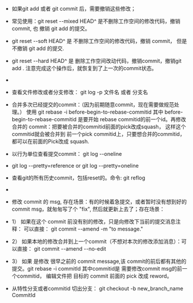 * 如果git add 或者 git commit 后，需要撤销这些修改； 
* 常见使用：git reset --mixed HEAD^ 是不删除工作空间的修改代码，撤销 commit, 也 撤销 git add 的提交。
*  git reset --soft HEAD^ 是 不删除工作空间的修改代码，撤销 commit， 但是不撤销 git add 的提交.
*  git reset --hard HEAD^ 是 删除工作空间改动代码，撤销commit，撤销git add . 注意完成这个操作后，就恢复到了上一次的commit状态。
*  

* 查看文件修改或者分支修改： git log -p 文件名 或者 分支名


* 合并多次已经提交的commit：（因为前期随意commit，现在需要做规范处理。） 使用 git rebase -i  before-begin-to-rebase-commitid 其中 before-begin-to-rebase-commitid 是要开始 rebase commitid的前一个id。再修改合并的 commit：把要被合并的commitid前面的pick改成squash， 这样这个commitid就会被合并到 前一个pick commitid上，只要想合并的commitid，都可以在前面的Pick改成 squash.

* 以行为单位查看提交commit： git log --oneline 
* git log --pretty=reference or git log --pretty=oneline

* 查看git的所有历史commit，包括reset的。命令: git reflog 
* 

* 修改 commit 的 msg, 存在场景：有的时候着急提交，或者暂时没有想到好的 commit msg，就匆匆写了个 "fix", 然后就更新上去了；存在场景：
* 1） 如果在这个 commit 前没有别的修改，只是向修改下当前的提交消息注释： 可以直接： git commit --amend -m "to message."
* 2） 如果本地的修改合并到上一个commit（不想对本次的修改添加消息）：可以直接： git commit --amend --no-edit
* 3） 如果 是修改 很早之前的 commit message,该 commit的前后都有其他的提交。git rebase -i commitId 其中commitid是 需要修改commit msg的前一个commitid， 编辑文件把 目标的 commit 前面的 pick 改成 reword。

* 从特性分支或者commitid 切出分支： git checkout -b new_branch_name      CommitId
